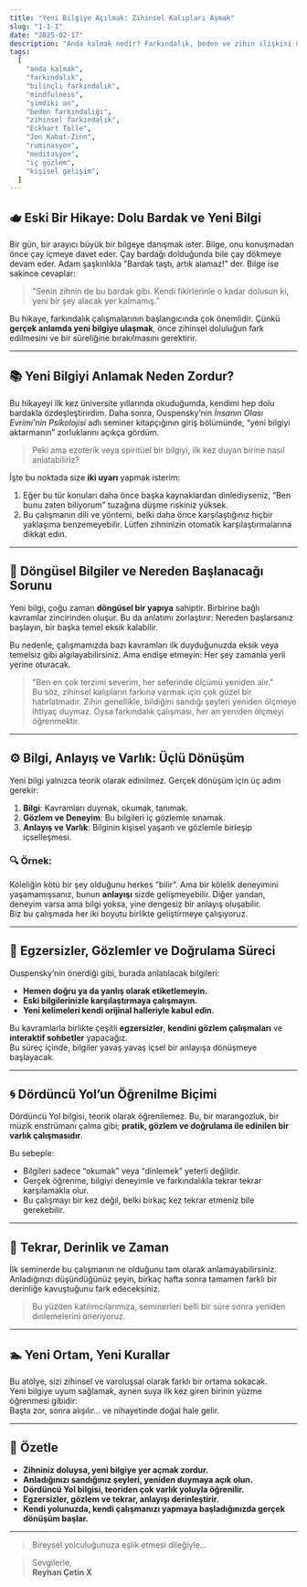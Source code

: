 ```yaml
---
title: "Yeni Bilgiye Açılmak: Zihinsel Kalıpları Aşmak"
slug: "1-1-1"
date: "2025-02-17"
description: "Anda kalmak nedir? Farkındalık, beden ve zihin ilişkisi üzerinden anda kalma pratiğine dair derinlemesine bir giriş yapın."
tags:
  [
    "anda kalmak",
    "farkındalık",
    "bilinçli farkındalık",
    "mindfulness",
    "şimdiki an",
    "beden farkındalığı",
    "zihinsel farkındalık",
    "Eckhart Tolle",
    "Jon Kabat-Zinn",
    "ruminasyon",
    "meditasyon",
    "iç gözlem",
    "kişisel gelişim",
  ]
---
```


## 🫖 Eski Bir Hikaye: Dolu Bardak ve Yeni Bilgi

Bir gün, bir arayıcı büyük bir bilgeye danışmak ister. Bilge, onu konuşmadan önce çay içmeye davet eder. Çay bardağı dolduğunda bile çay dökmeye devam eder. Adam şaşkınlıkla "Bardak taştı, artık alamaz!" der. Bilge ise sakince cevaplar:

> “Senin zihnin de bu bardak gibi. Kendi fikirlerinle o kadar dolusun ki, yeni bir şey alacak yer kalmamış.”

Bu hikaye, farkındalık çalışmalarının başlangıcında çok önemlidir. Çünkü **gerçek anlamda yeni bilgiye ulaşmak**, önce zihinsel doluluğun fark edilmesini ve bir süreliğine bırakılmasını gerektirir.

---

## 📚 Yeni Bilgiyi Anlamak Neden Zordur?

Bu hikayeyi ilk kez üniversite yıllarında okuduğumda, kendimi hep dolu bardakla özdeşleştirirdim. Daha sonra, Ouspensky’nin _İnsanın Olası Evrimi’nin Psikolojisi_ adlı seminer kitapçığının giriş bölümünde, “yeni bilgiyi aktarmanın” zorluklarını açıkça gördüm.

> Peki ama ezoterik veya spiritüel bir bilgiyi, ilk kez duyan birine nasıl anlatabiliriz?

İşte bu noktada size **iki uyarı** yapmak isterim:

1. Eğer bu tür konuları daha önce başka kaynaklardan dinlediyseniz, “Ben bunu zaten biliyorum” tuzağına düşme riskiniz yüksek.
2. Bu çalışmanın dili ve yöntemi, belki daha önce karşılaştığınız hiçbir yaklaşıma benzemeyebilir. Lütfen zihninizin otomatik karşılaştırmalarına dikkat edin.

---

## 🔁 Döngüsel Bilgiler ve Nereden Başlanacağı Sorunu

Yeni bilgi, çoğu zaman **döngüsel bir yapıya** sahiptir. Birbirine bağlı kavramlar zincirinden oluşur. Bu da anlatımı zorlaştırır: Nereden başlarsanız başlayın, bir başka temel eksik kalabilir.

Bu nedenle, çalışmamızda bazı kavramları ilk duyduğunuzda eksik veya temelsiz gibi algılayabilirsiniz. Ama endişe etmeyin: Her şey zamanla yerli yerine oturacak.

> "Ben en çok terzimi severim, her seferinde ölçümü yeniden alır."  
> Bu söz, zihinsel kalıpların farkına varmak için çok güzel bir hatırlatmadır. Zihin genellikle, bildiğini sandığı şeyleri yeniden ölçmeye ihtiyaç duymaz. Oysa farkındalık çalışması, her an yeniden ölçmeyi öğrenmektir.

---

## ⚙️ Bilgi, Anlayış ve Varlık: Üçlü Dönüşüm

Yeni bilgi yalnızca teorik olarak edinilmez. Gerçek dönüşüm için üç adım gerekir:

1. **Bilgi**: Kavramları duymak, okumak, tanımak.
2. **Gözlem ve Deneyim**: Bu bilgileri iç gözlemle sınamak.
3. **Anlayış ve Varlık**: Bilginin kişisel yaşantı ve gözlemle birleşip içselleşmesi.

### 🔍 Örnek:

Köleliğin kötü bir şey olduğunu herkes “bilir”. Ama bir kölelik deneyimini yaşamamışsanız, bunun **anlayışı** sizde gelişmeyebilir. Diğer yandan, deneyim varsa ama bilgi yoksa, yine dengesiz bir anlayış oluşabilir.  
Biz bu çalışmada her iki boyutu birlikte geliştirmeye çalışıyoruz.

---

## 🧘 Egzersizler, Gözlemler ve Doğrulama Süreci

Ouspensky’nin önerdiği gibi, burada anlatılacak bilgileri:

- **Hemen doğru ya da yanlış olarak etiketlemeyin.**
- **Eski bilgilerinizle karşılaştırmaya çalışmayın.**
- **Yeni kelimeleri kendi orijinal halleriyle kabul edin.**

Bu kavramlarla birlikte çeşitli **egzersizler**, **kendini gözlem çalışmaları** ve **interaktif sohbetler** yapacağız.  
Bu süreç içinde, bilgiler yavaş yavaş içsel bir anlayışa dönüşmeye başlayacak.

---

## 🌀 Dördüncü Yol’un Öğrenilme Biçimi

Dördüncü Yol bilgisi, teorik olarak öğrenilemez. Bu, bir marangozluk, bir müzik enstrümanı çalma gibi; **pratik, gözlem ve doğrulama ile edinilen bir varlık çalışmasıdır**.

Bu sebeple:

- Bilgileri sadece “okumak” veya “dinlemek” yeterli değildir.
- Gerçek öğrenme, bilgiyi deneyimle ve farkındalıkla tekrar tekrar karşılamakla olur.
- Bu çalışmayı bir kez değil, belki birkaç kez tekrar etmeniz bile gerekebilir.

---

## 🔁 Tekrar, Derinlik ve Zaman

İlk seminerde bu çalışmanın ne olduğunu tam olarak anlamayabilirsiniz.  
Anladığınızı düşündüğünüz şeyin, birkaç hafta sonra tamamen farklı bir derinliğe kavuştuğunu fark edeceksiniz.

> Bu yüzden katılımcılarımıza, seminerleri belli bir süre sonra yeniden dinlemelerini öneriyoruz.

---

## 🏊 Yeni Ortam, Yeni Kurallar

Bu atölye, sizi zihinsel ve varoluşsal olarak farklı bir ortama sokacak.  
Yeni bilgiye uyum sağlamak, aynen suya ilk kez giren birinin yüzme öğrenmesi gibidir:  
Başta zor, sonra alışılır… ve nihayetinde doğal hale gelir.

---

## 📌 Özetle

- **Zihniniz doluysa, yeni bilgiye yer açmak zordur.**
- **Anladığınızı sandığınız şeyleri, yeniden duymaya açık olun.**
- **Dördüncü Yol bilgisi, teoriden çok varlık yoluyla öğrenilir.**
- **Egzersizler, gözlem ve tekrar, anlayışı derinleştirir.**
- **Kendi yolunuzda, kendi çalışmanızı yapmaya başladığınızda gerçek dönüşüm başlar.**

---

> Bireysel yolculuğunuza eşlik etmesi dileğiyle...

> Sevgilerle,  
> **Reyhan Çetin X**
